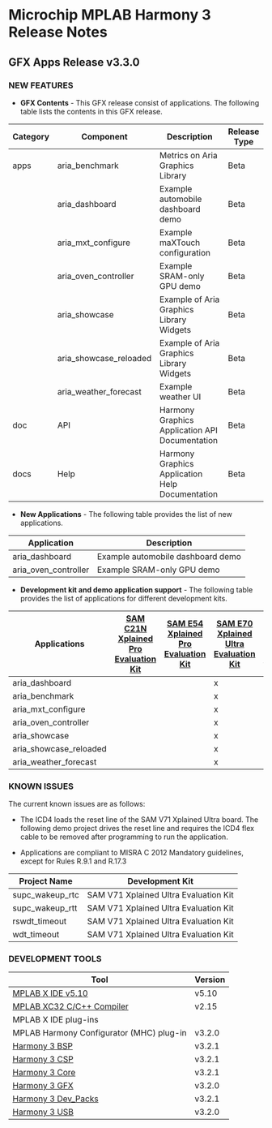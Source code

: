 # Microchip MPLAB Harmony 3 Release Notes
## GFX Apps Release v3.3.0
### NEW FEATURES


- **GFX Contents** - This GFX release consist of applications. The following table lists the contents in this GFX release.

| Category | Component | Description | Release Type | 
| --- | --- | ---- |---- |
| apps | aria_benchmark | Metrics on Aria Graphics Library | Beta |
|      | aria_dashboard | Example automobile dashboard demo| Beta |
|      | aria_mxt_configure | Example maXTouch configuration | Beta |
|      | aria_oven_controller | Example SRAM-only GPU demo| Beta |
|      | aria_showcase | Example of Aria Graphics Library Widgets| Beta |
|      | aria_showcase_reloaded | Example of Aria Graphics Library Widgets| Beta |Beta | 
|      | aria_weather_forecast | Example weather UI | Beta |
|  doc | API | Harmony Graphics Application API Documentation| Beta |
|  docs| Help | Harmony Graphics Application Help Documentation| Beta |

- **New Applications** - The following table provides the list of new applications.

| Application | Description | 
| --- | --- |
| aria_dashboard | Example automobile dashboard demo | 
| aria_oven_controller |  Example SRAM-only GPU demo |

- **Development kit and demo application support** - The following table provides the list of applications for different development kits.

| Applications | [SAM C21N Xplained Pro Evaluation Kit](https://www.microchip.com/developmenttools/ProductDetails/PartNO/ATSAMC21-XPRO) | [SAM E54 Xplained Pro Evaluation Kit](https://www.microchip.com/developmenttools/ProductDetails/PartNO/ATSAME54-XPRO) | [SAM E70 Xplained Ultra Evaluation Kit](https://www.microchip.com/developmenttools/ProductDetails/PartNO/ATSAME70-XPLD) | [SAM A5D2 Xplained Ultra Evaluation Kit](https://www.microchip.com/developmenttools/ProductDetails/atsama5d2c-xult) |[Multimedia Expansion Board II](https://www.microchip.com/DevelopmentTools/ProductDetails/PartNO/DM320005-5) |
| --- | --- | --- | --- | --- | --- |
| aria_dashboard          |  |   | x |   |   |
| aria_benchmark          |  |   | x | x | x |
| aria_mxt_configure      |  |   | x |   |   |
| aria_oven_controller    |  |   | x |   | x |
| aria_showcase           |  |   | x |   |   |
| aria_showcase_reloaded  |  |   | x |   |   |
| aria_weather_forecast   |  |   | x |   |   |

### KNOWN ISSUES

The current known issues are as follows:

* The ICD4 loads the reset line of the SAM V71 Xplained Ultra board. The following demo project drives the reset line and requires the ICD4 flex cable to be removed after programming to run the application.

* Applications are compliant to MISRA C 2012 Mandatory guidelines, except for Rules R.9.1 and R.17.3

| Project Name | Development Kit |
| --- | --- |
| supc\_wakeup\_rtc | SAM V71 Xplained Ultra Evaluation Kit  |
| supc\_wakeup\_rtt | SAM V71 Xplained Ultra Evaluation Kit  |
| rswdt\_timeout | SAM V71 Xplained Ultra Evaluation Kit  |
| wdt\_timeout | SAM V71 Xplained Ultra Evaluation Kit  |


### DEVELOPMENT TOOLS

| Tool | Version |
| --- | --- |
| [MPLAB X IDE v5.10](https://www.microchip.com/mplab/mplab-x-ide) | v5.10 |
| [MPLAB XC32 C/C++ Compiler](https://www.microchip.com/mplab/compilers)      | v2.15 | 
| MPLAB X IDE plug-ins          |  |
| MPLAB Harmony Configurator (MHC) plug-in   | v3.2.0 | 
| [Harmony 3 BSP](https://github.com/Microchip-MPLAB-Harmony/bsp)   | v3.2.1 |
| [Harmony 3 CSP](https://github.com/Microchip-MPLAB-Harmony/csp)  | v3.2.1 |
| [Harmony 3 Core](https://github.com/Microchip-MPLAB-Harmony/core)  | v3.2.1 |
| [Harmony 3 GFX](https://github.com/Microchip-MPLAB-Harmony/gfx)   | v3.2.0 |
| [Harmony 3 Dev_Packs](https://github.com/Microchip-MPLAB-Harmony/dev_packs)   | v3.2.1 |
| [Harmony 3 USB](https://github.com/Microchip-MPLAB-Harmony/usb)   | v3.2.0 |

